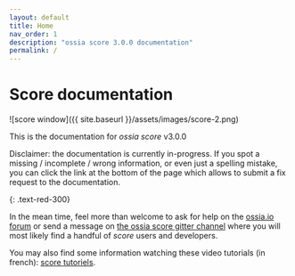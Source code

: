 ```yaml
---
layout: default
title: Home
nav_order: 1
description: "ossia score 3.0.0 documentation"
permalink: /
---
```


# Score documentation

![score window]({{ site.baseurl }}/assets/images/score-2.png)

This is the documentation for *ossia score* v3.0.0

Disclaimer: the documentation is currently in-progress. If you spot a missing / incomplete / wrong information, or even just a spelling mistake, you can click the link at the bottom of the page which allows to submit a fix request to the documentation.

{: .text-red-300}

In the mean time, feel more than welcome to ask for help on the [ossia.io forum](https://forum.ossia.io) or send a message on [the ossia score gitter channel](https://gitter.im/ossia/score) where you will most likely find a handful of *score* users and developers.

You may also find some information watching these video tutorials (in french): [score tutoriels](https://vimeo.com/ossia).
